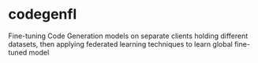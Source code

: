 # codegenfl
Fine-tuning Code Generation models on separate clients holding different datasets, then applying federated learning techniques to learn global fine-tuned model
